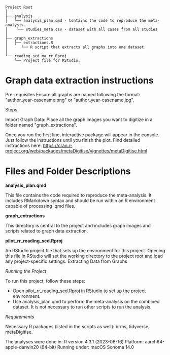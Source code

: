 ```
Project Root
│
├── analysis
│   └── analysis_plan.qmd - Contains the code to reproduce the meta-analysis.
│    └── studies_meta.csv - dataset with all cases from all studies
│
├── graph_extractions
│   ├── extractions.R
│      └── R script that extracts all graphs into one dataset.
│
└── reading_scd_ma_rr.Rproj
    └── Project file for RStudio.
```

# Graph data extraction instructions
Pre-requisites
Ensure all graphs are named following the format: 
"author_year-casename.png" or "author_year-casename.jpg".

Steps

Import Graph Data: Place all the graph images you want to digitize in a folder named "graph_extractions".

Once you run the first line, interactive package will appear in the console. Just follow the instructions until you finish the plot. Find detailed instructions here: https://cran.r-project.org/web/packages/metaDigitise/vignettes/metaDigitise.html

# Files and Folder Descriptions 

**analysis_plan.qmd**

This file contains the code required to reproduce the meta-analysis. It
includes RMarkdown syntax and should be run within an R environment
capable of processing .qmd files. 

**graph_extractions**

This directory is central to the project and includes graph images and
scripts related to graph data extraction. 


**pilot_rr_reading_scd.Rproj**

An RStudio project file that sets up the environment for this project.
Opening this file in RStudio will set the working directory to the
project root and load any project-specific settings. Extracting Data
from Graphs


*Running the Project*

To run this project, follow these steps:

- Open pilot_rr_reading_scd.Rproj in RStudio to set up the project environment.
- Use analysis_plan.qmd to perform the meta-analysis on the combined dataset.
It is not necessary to run other scripts to run the analysis.


*Requirements*

Necessary R packages (listed in the scripts as well): brms, tidyverse, metaDigitise.

The analyses were done in:
R version 4.3.1 (2023-06-16) 
Platform: aarch64-apple-darwin20 (64-bit)
Running under: macOS Sonoma 14.0


